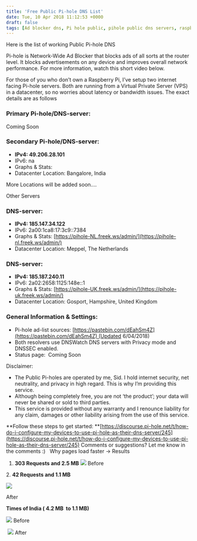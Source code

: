 ```yaml
---
title: 'Free Public Pi-hole DNS List'
date: Tue, 10 Apr 2018 11:12:53 +0000
draft: false
tags: [Ad blocker dns, Pi hole public, pihole public dns servers, raspberry pi dns server, Tech]
---
```


Here is the list of working Public Pi-hole DNS

Pi-hole is Network-Wide Ad Blocker that blocks ads of all sorts at the router level. It blocks advertisements on any device and improves overall network performance. For more information, watch this short video below.

For those of you who don’t own a Raspberry Pi, I’ve setup two internet facing Pi-hole servers. Both are running from a Virtual Private Server (VPS) in a datacenter, so no worries about latency or bandwidth issues. The exact details are as follows

### **Primary Pi-hole/DNS-server:**

Coming Soon

### Secondary Pi-hole/DNS-server:

*   **IPv4: 49.206.28.101**
*   IPv6: na
*   Graphs & Stats:
*   Datacenter Location: Bangalore, India

More Locations will be added soon....

Other Servers

### **DNS-server:**

*   **IPv4: 185.147.34.122**
*   IPv6: 2a00:1ca8:17:3c9::7384
*   Graphs & Stats: [https://pihole-NL.freek.ws/admin/](https://pihole-nl.freek.ws/admin/)
*   Datacenter Location: Meppel, The Netherlands

### DNS-server:

*   **IPv4: 185.187.240.11**
*   IPv6: 2a02:2658:1125:148e::1
*   Graphs & Stats: [https://pihole-UK.freek.ws/admin/](https://pihole-uk.freek.ws/admin/)
*   Datacenter Location: Gosport, Hampshire, United Kingdom

### General Information & Settings:

*   Pi-hole ad-list sources: [https://pastebin.com/dEahSm4Z](https://pastebin.com/dEahSm4Z) (Updated 6/04/2018)
*   Both resolvers use DNSWatch DNS servers with Privacy mode and DNSSEC enabled.
*   Status page:  Coming Soon

Disclaimer:

*   The Public Pi-holes are operated by me, Sid. I hold internet security, net neutrality, and privacy in high regard. This is why I’m providing this service.
*   Although being completely free, you are not ‘the product’; your data will never be shared or sold to third parties.
*   This service is provided without any warranty and I renounce liability for any claim, damages or other liability arising from the use of this service.

**Follow these steps to get started: **[https://discourse.pi-hole.net/t/how-do-i-configure-my-devices-to-use-pi-hole-as-their-dns-server/245](https://discourse.pi-hole.net/t/how-do-i-configure-my-devices-to-use-pi-hole-as-their-dns-server/245) Comments or suggestions? Let me know in the comments :)   Why pages load faster -> Results

1.  **303 Requests and 2.5 MB**
![](/static/images/Screen-Shot-2018-10-05-at-7.19.48-AM.png) Before


2. **42 Requests and 1.1 MB** 

![](/static/images/Screen-Shot-2018-10-05-at-7.21.17-AM.png) 


After  

 **Times of India ( 4.2 MB  to 1.1 MB)** 
 
 ![](/static/images/Screen-Shot-2018-10-05-at-7.31.03-AM.png) Before 
 
  ![](/static/images/Screen-Shot-2018-10-05-at-7.30.01-AM.png) After